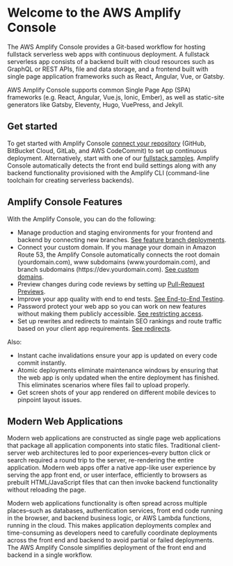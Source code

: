 # Welcome to the AWS Amplify Console<a name="welcome"></a>

The AWS Amplify Console provides a Git\-based workflow for hosting fullstack serverless web apps with continuous deployment\. A fullstack serverless app consists of a backend built with cloud resources such as GraphQL or REST APIs, file and data storage, and a frontend built with single page application frameworks such as React, Angular, Vue, or Gatsby\.

AWS Amplify Console supports common Single Page App \(SPA\) frameworks \(e\.g\. React, Angular, Vue\.js, Ionic, Ember\), as well as static\-site generators like Gatsby, Eleventy, Hugo, VuePress, and Jekyll\.

## Get started<a name="get-started"></a>

To get started with Amplify Console [connect your repository](getting-started.md) \(GitHub, BitBucket Cloud, GitLab, and AWS CodeCommit\) to set up continuous deployment\. Alternatively, start with one of our [fullstack samples](deploy-backend.md)\. Amplify Console automatically detects the front end build settings along with any backend functionality provisioned with the Amplify CLI \(command\-line toolchain for creating serverless backends\)\.

## Amplify Console Features<a name="amplify-console-features"></a>

With the Amplify Console, you can do the following:
+ Manage production and staging environments for your frontend and backend by connecting new branches\. [See feature branch deployments](multi-environments.md)\.
+ Connect your custom domain\. If you manage your domain in Amazon Route 53, the Amplify Console automatically connects the root domain \(yourdomain\.com\), www subdomains \(www\.yourdomain\.com\), and branch subdomains \(https://dev\.yourdomain\.com\)\. [See custom domains](custom-domains.md)\.
+ Preview changes during code reviews by setting up [Pull\-Request Previews](pr-previews.md)\.
+ Improve your app quality with end to end tests\. [See End\-to\-End Testing](running-tests.md)\.
+ Password protect your web app so you can work on new features without making them publicly accessible\. [See restricting access](access-control.md)\.
+ Set up rewrites and redirects to maintain SEO rankings and route traffic based on your client app requirements\. [See redirects](redirects.md)\.

Also:
+ Instant cache invalidations ensure your app is updated on every code commit instantly\.
+ Atomic deployments eliminate maintenance windows by ensuring that the web app is only updated when the entire deployment has finished\. This eliminates scenarios where files fail to upload properly\.
+ Get screen shots of your app rendered on different mobile devices to pinpoint layout issues\.

## Modern Web Applications<a name="modern-web-applications"></a>

Modern web applications are constructed as single page web applications that package all application components into static files\. Traditional client\-server web architectures led to poor experiences–every button click or search required a round trip to the server, re\-rendering the entire application\. Modern web apps offer a native app\-like user experience by serving the app front end, or user interface, efficiently to browsers as prebuilt HTML/JavaScript files that can then invoke backend functionality without reloading the page\.

Modern web applications functionality is often spread across multiple places–such as databases, authentication services, front end code running in the browser, and backend business logic, or AWS Lambda functions, running in the cloud\. This makes application deployments complex and time\-consuming as developers need to carefully coordinate deployments across the front end and backend to avoid partial or failed deployments\. The AWS Amplify Console simplifies deployment of the front end and backend in a single workflow\.